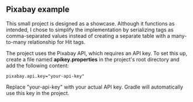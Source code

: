 ## **Pixabay example**

This small project is designed as a showcase. Although it functions as intended, I chose to simplify the implementation by serializing tags as comma-separated values instead of creating a separate table with a many-to-many relationship for Hit tags.

The project uses the Pixabay API, which requires an API key. To set this up, create a file named **apikey.properties** in the project's root directory and add the following content:

```
pixabay.api.key="your-api-key"
```

Replace "your-api-key" with your actual API key. Gradle will automatically use this key in the project.